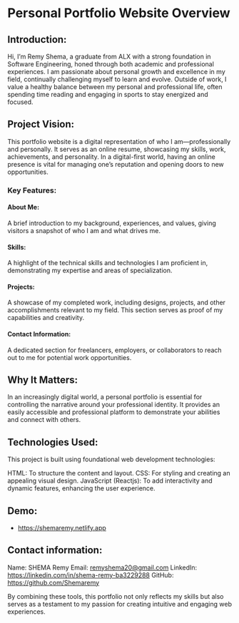 # Personal Portfolio Website Overview

## Introduction:
Hi, I’m Remy Shema, a graduate from ALX with a strong foundation in Software Engineering, honed through both academic and professional experiences. I am passionate about personal growth and excellence in my field, continually challenging myself to learn and evolve. Outside of work, I value a healthy balance between my personal and professional life, often spending time reading and engaging in sports to stay energized and focused.

## Project Vision:
This portfolio website is a digital representation of who I am—professionally and personally. It serves as an online resume, showcasing my skills, work, achievements, and personality. In a digital-first world, having an online presence is vital for managing one’s reputation and opening doors to new opportunities.


### Key Features:

#### About Me:
A brief introduction to my background, experiences, and values, giving visitors a snapshot of who I am and what drives me.

#### Skills:
A highlight of the technical skills and technologies I am proficient in, demonstrating my expertise and areas of specialization.

#### Projects:
A showcase of my completed work, including designs, projects, and other accomplishments relevant to my field. This section serves as proof of my capabilities and creativity.

#### Contact Information:
A dedicated section for freelancers, employers, or collaborators to reach out to me for potential work opportunities.


## Why It Matters:
In an increasingly digital world, a personal portfolio is essential for controlling the narrative around your professional identity. It provides an easily accessible and professional platform to demonstrate your abilities and connect with others.

## Technologies Used:
This project is built using foundational web development technologies:

HTML: To structure the content and layout.
CSS: For styling and creating an appealing visual design.
JavaScript (Reactjs): To add interactivity and dynamic features, enhancing the user experience.


## Demo: 
- https://shemaremy.netlify.app


## Contact information: 
Name: SHEMA Remy
Email: remyshema20@gmail.com 
LinkedIn: https://linkedin.com/in/shema-remy-ba3229288 
GitHub: https://github.com/Shemaremy 

By combining these tools, this portfolio not only reflects my skills but also serves as a testament to my passion for creating intuitive and engaging web experiences.